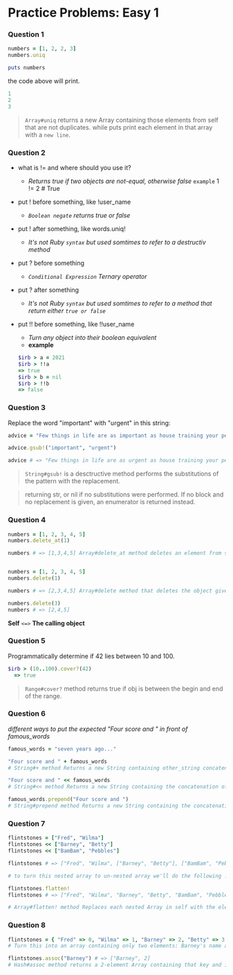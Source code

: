 # Practice Problems: Easy 1

### Question 1

``` ruby
numbers = [1, 2, 2, 3]
numbers.uniq

puts numbers
```
the code above will  print.
``` ruby
1
2
3
```

> `Array#uniq` returns a new Array containing those elements from self that are not duplicates.
> while puts print each element in that array with a `new line`.

### Question 2

* what is != and where should you use it?
  * _Returns true if two objects are not-equal, otherwise false_
  `example` 1 != 2 # True

* put ! before something, like !user_name
  * _`Boolean negate` returns true or false_

* put ! after something, like words.uniq!
  * _It's not Ruby `syntax` but used somtimes to refer to a destructiv method_

* put ? before something
  * _`Conditional Expression` Ternary operator_

* put ? after something
  * _It's not Ruby `syntax` but used somtimes to refer to a method that return either `true or false`_

* put !! before something, like !!user_name
  * _Turn any object into their boolean equivalent_
  * **example**
  ``` ruby
  $irb > a = 2021
  $irb > !!a
  => true
  $irb > b = nil
  $irb > !!b
  => false
  ```

### Question 3

Replace the word "important" with "urgent" in this string:
``` ruby
advice = "Few things in life are as important as house training your pet dinosaur."

advice.gsub!("important", "urgent")

advice # => "Few things in life are as urgent as house training your pet dinosaur."
```
> `String#gsub!` is a desctructive method performs the substitutions of the pattern with the replacement.

> returning str, or nil if no substitutions were performed. If no block and no replacement is given, an enumerator is returned instead.

### Question 4

``` ruby
numbers = [1, 2, 3, 4, 5]
numbers.delete_at(1)

numbers # => [1,3,4,5] Array#delete_at method deletes an element from self, per the given Integer index


numbers = [1, 2, 3, 4, 5]
numbers.delete(1)

numbers # => [2,3,4,5] Array#delete method that deletes the object given from self

numbers.delete(3)
numbers # => [2,4,5]
```
**Self**  `<=>`  **The calling object**

### Question 5

Programmatically determine if 42 lies between 10 and 100.

``` ruby
$irb > (10..100).cover?(42)
  => true
```
> `Range#cover?` method returns true if obj is between the begin and end of the range.

### Question 6
_different ways to put the expected "Four score and " in front of famous_words_
``` ruby
famous_words = "seven years ago..."

"Four score and " + famous_words
# String#+ method Returns a new String containing other_string concatenated to self

"Four score and " << famous_words
# String#<< method Returns a new String containing the concatenation of self and object

famous_words.prepend("Four score and ")
# String#prepend method Returns a new String containing the concatenation of all given other_strings and self
```

### Question 7

``` ruby
flintstones = ["Fred", "Wilma"]
flintstones << ["Barney", "Betty"]
flintstones << ["BamBam", "Pebbles"]

flintstones # => ["Fred", "Wilma", ["Barney", "Betty"], ["BamBam", "Pebbles"]]

# to turn this nested array to un-nested array we'll do the following :

flintstones.flatten!
flintstones # => ["Fred", "Wilma", "Barney", "Betty", "BamBam", "Pebbles"]

# Array#flatten! method Replaces each nested Array in self with the elements from that Array; returns self if any changes, nil otherwise.
```

### Question 8

``` ruby
flintstones = { "Fred" => 0, "Wilma" => 1, "Barney" => 2, "Betty" => 3, "BamBam" => 4, "Pebbles" => 5 }
# Turn this into an array containing only two elements: Barney's name and Barney's number

flintstones.assoc("Barney") # => ["Barney", 2]
# Hash#assoc method returns a 2-element Array containing that key and its value, if the given key is found, nil otherwise.
```
